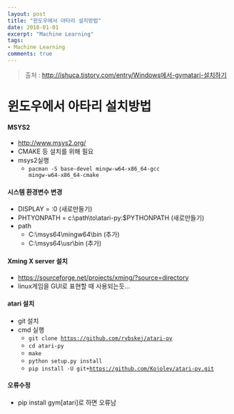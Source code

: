 ```yaml
---
layout: post
title: "윈도우에서 아타리 설치방법"
date: 2018-01-01
excerpt: "Machine Learning"
tags:
- Machine Learning
comments: true
---
```

> 출처 : http://ishuca.tistory.com/entry/Windows에서-gymatari-설치하기

# 윈도우에서 아타리 설치방법

#### MSYS2
- http://www.msys2.org/
- CMAKE 등 설치를 위해 필요
- msys2실행
  - <code>pacman -S base-devel mingw-w64-x86_64-gcc mingw-w64-x86_64-cmake</code>

#### 시스템 환경변수 변경
- DISPLAY = :0  (새로만들기)
- PHTYONPATH = c:\path\to\atari-py:$PYTHONPATH  (새로만들기)
- path
  - C:\msys64\mingw64\bin (추가)
  - C:\msys64\usr\bin (추가)

#### Xming X server 설치
- https://sourceforge.net/projects/xming/?source=directory
- linux게임을 GUI로 표현할 때 사용되는듯...

#### atari 설치
- git 설치
- cmd 실행
  - <code>git clone https://github.com/rybskej/atari-py</code>
  - <code>cd atari-py</code>
  - <code>make</code>
  - <code>python setup.py install</code>
  - <code>pip install -U git+https://github.com/Kojoley/atari-py.git</code>

#### 오류수정
- pip install gym[atari]로 하면 오류남
